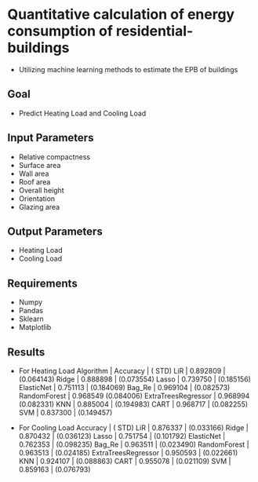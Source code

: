 # Quantitative calculation of energy consumption of residential-buildings
- Utilizing machine learning methods to estimate the EPB of buildings

## Goal
- Predict Heating Load and Cooling Load

## Input Parameters
- Relative compactness
- Surface area
- Wall area
- Roof area
- Overall height
- Orientation
- Glazing area

## Output Parameters
- Heating Load
- Cooling Load

## Requirements
- Numpy
- Pandas
- Sklearn
- Matplotlib

## Results
- For Heating Load
Algorithm |	Accuracy | ( STD)
LiR	| 0.892809 | (0.064143)
Ridge	| 0.888898 | (0.073554)
Lasso	| 0.739750 | (0.185156)
ElasticNet |	0.751113 | (0.184069)
Bag_Re |	0.969104 | (0.082573)
RandomForest |	0.968549 (0.084006)
ExtraTreesRegressor |	0.968994 (0.082331)
KNN |	0.885004 | (0.194983)
CART |	0.968717 | (0.082255)
SVM |	0.837300 | (0.149457)

- For Cooling Load
Accuracy | ( STD)
LiR	| 0.876337 | (0.033166)
Ridge	| 0.870432 | (0.036123)
Lasso	| 0.751754 | (0.101792)
ElasticNet |	0.762353 | (0.098235)
Bag_Re |	0.963511 | (0.023490)
RandomForest |	0.963513 | (0.024185)
ExtraTreesRegressor |	0.950593 | (0.022661)
KNN |	0.924107 | (0.088863)
CART |	0.955078 | (0.021109)
SVM | 0.859163 | (0.076793)



